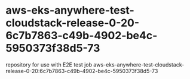 # aws-eks-anywhere-test-cloudstack-release-0-20-6c7b7863-c49b-4902-be4c-5950373f38d5-73
repository for use with E2E test job aws-eks-anywhere-test-cloudstack-release-0-20:6c7b7863-c49b-4902-be4c-5950373f38d5-73
